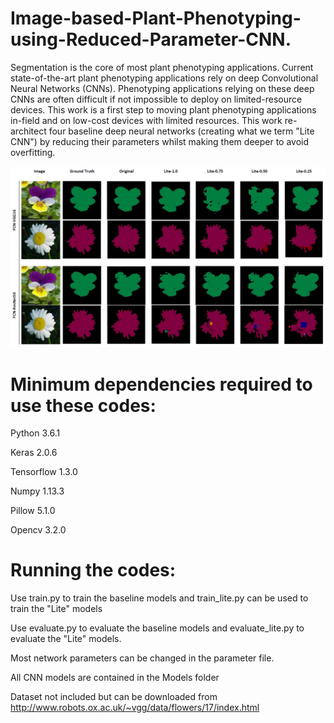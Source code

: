 # Image-based-Plant-Phenotyping-using-Reduced-Parameter-CNN.
Segmentation is the core of most plant phenotyping applications. Current state-of-the-art plant phenotyping applications rely on deep Convolutional Neural Networks (CNNs). Phenotyping applications relying on these deep CNNs are often difficult if not impossible to deploy on limited-resource devices.
This work is a first step to moving plant phenotyping applications in-field and on low-cost devices with limited resources. 
This work re-architect four baseline deep neural networks (creating what we term "Lite CNN") by reducing their parameters whilst making them deeper to avoid overfitting. 

<img src="results_multi_classes.png" />

# Minimum dependencies required to use these codes:
Python 3.6.1

Keras 2.0.6

Tensorflow 1.3.0

Numpy 1.13.3

Pillow 5.1.0

Opencv 3.2.0

# Running the codes:
Use train.py to train the baseline models and train_lite.py can be used to train the "Lite" models

Use evaluate.py to evaluate the baseline models and evaluate_lite.py to evaluate the "Lite" models.

Most network parameters can be changed in the parameter file.

All CNN models are contained in the Models folder

Dataset not included but can be downloaded from http://www.robots.ox.ac.uk/~vgg/data/flowers/17/index.html
